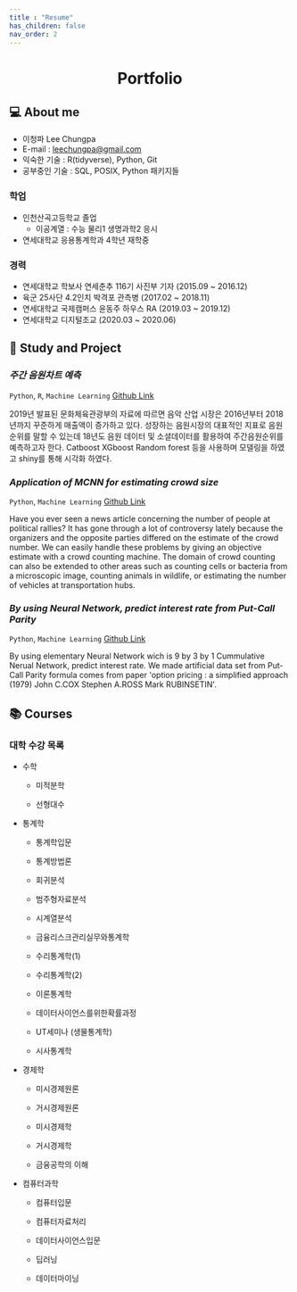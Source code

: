 ```yaml
--- 
title : "Resume"
has_children: false
nav_order: 2
---  
```


<center>

# Portfolio

</center>

## 💻 About me

- 이청파 Lee Chungpa
- E-mail : leechungpa@gmail.com
- 익숙한 기술 : R(tidyverse), Python, Git
- 공부중인 기술 : SQL, POSIX, Python 패키지들
 
### 학업 
 
- 인천산곡고등학교 졸업
    - 이공계열 : 수능 물리1 생명과학2 응시
- 연세대학교 응용통계학과 4학년 재학중

### 경력

- 연세대학교 학보사 연세춘추 116기 사진부 기자 (2015.09 ~ 2016.12)
- 육군 25사단 4.2인치 박격포 관측병 (2017.02 ~ 2018.11)
- 연세대학교 국제캠퍼스 윤동주 하우스 RA (2019.03 ~ 2019.12)
- 연세대학교 디지털조교 (2020.03 ~ 2020.06)



## 📝 Study and Project


### _주간 음원차트 예측_
`Python`, `R`, `Machine Learning` [Github Link](https://github.com/YooGunWook/1nurse4stat)

2019년 발표된 문화체육관광부의 자료에 따르면 음악 산업 시장은 2016년부터 2018년까지 꾸준하게 매출액이 증가하고 있다. 성장하는 음원시장의 대표적인 지표로 음원 순위를 말할 수 있는데 18년도 음원 데이터 및 소셜데이터를 활용하여 주간음원순위를 예측하고자 한다. Catboost XGboost Random forest 등을 사용하며 모델링을 하였고 shiny를 통해 시각화 하였다.


### _Application of MCNN for estimating crowd size_

`Python`, `Machine Learning` [Github Link](https://github.com/Seungmi122/2019FS_DL)

Have you ever seen a news article concerning the number of people at political rallies? It has gone through a lot of controversy lately because the organizers and the opposite parties differed on the estimate of the crowd number. We can easily handle these problems by giving an objective estimate with a crowd counting machine. The domain of crowd counting can also be extended to other areas such as counting cells or bacteria from a microscopic image, counting animals in wildlife, or estimating the number of vehicles at transportation hubs.

### _By using Neural Network, predict interest rate from Put-Call Parity_

`Python`, `Machine Learning` [Github Link](https://github.com/leechungpa/FinancialEngineering-intro)

By using elementary Neural Network wich is 9 by 3 by 1 Cummulative Nerual Network, predict interest rate. We made artificial data set from Put-Call Parity formula comes from paper 'option pricing : a simplified approach (1979) John C.COX Stephen A.ROSS Mark RUBINSETIN'.


## 📚 Courses

### 대학 수강 목록

- 수학

  - 미적분학

  - 선형대수

- 통계학

  - 통계학입문

  - 통계방법론

  - 회귀분석

  - 범주형자료분석

  - 시계열분석

  - 금융리스크관리실무와통계학

  - 수리통계학(1)

  - 수리통계학(2)

  - 이론통계학

  - 데이터사이언스를위한확률과정

  - UT세미나 (생물통계학)

  - 시사통계학

- 경제학

  - 미시경제원론

  - 거시경제원론

  - 미시경제학

  - 거시경제학

  - 금융공학의 이해

- 컴퓨터과학

  - 컴퓨터입문

  - 컴퓨터자료처리

  - 데이터사이언스입문

  - 딥러닝

  - 데이터마이닝
